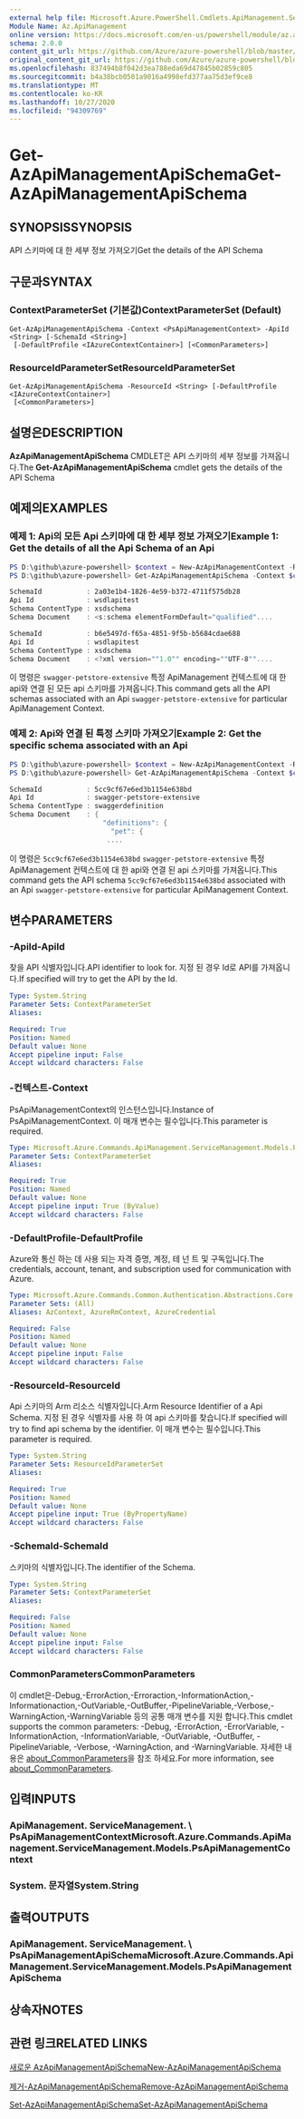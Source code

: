 ```yaml
---
external help file: Microsoft.Azure.PowerShell.Cmdlets.ApiManagement.ServiceManagement.dll-Help.xml
Module Name: Az.ApiManagement
online version: https://docs.microsoft.com/en-us/powershell/module/az.apimanagement/get-azapimanagementapischema
schema: 2.0.0
content_git_url: https://github.com/Azure/azure-powershell/blob/master/src/ApiManagement/ApiManagement/help/Get-AzApiManagementApiSchema.md
original_content_git_url: https://github.com/Azure/azure-powershell/blob/master/src/ApiManagement/ApiManagement/help/Get-AzApiManagementApiSchema.md
ms.openlocfilehash: 837494b8f042d3ea788eda69d47845b02859c805
ms.sourcegitcommit: b4a38bcb0501a9016a4998efd377aa75d3ef9ce8
ms.translationtype: MT
ms.contentlocale: ko-KR
ms.lasthandoff: 10/27/2020
ms.locfileid: "94309769"
---
```

# <span data-ttu-id="e007f-101">Get-AzApiManagementApiSchema</span><span class="sxs-lookup"><span data-stu-id="e007f-101">Get-AzApiManagementApiSchema</span></span>

## <span data-ttu-id="e007f-102">SYNOPSIS</span><span class="sxs-lookup"><span data-stu-id="e007f-102">SYNOPSIS</span></span>
<span data-ttu-id="e007f-103">API 스키마에 대 한 세부 정보 가져오기</span><span class="sxs-lookup"><span data-stu-id="e007f-103">Get the details of the API Schema</span></span>

## <span data-ttu-id="e007f-104">구문과</span><span class="sxs-lookup"><span data-stu-id="e007f-104">SYNTAX</span></span>

### <span data-ttu-id="e007f-105">ContextParameterSet (기본값)</span><span class="sxs-lookup"><span data-stu-id="e007f-105">ContextParameterSet (Default)</span></span>
```
Get-AzApiManagementApiSchema -Context <PsApiManagementContext> -ApiId <String> [-SchemaId <String>]
 [-DefaultProfile <IAzureContextContainer>] [<CommonParameters>]
```

### <span data-ttu-id="e007f-106">ResourceIdParameterSet</span><span class="sxs-lookup"><span data-stu-id="e007f-106">ResourceIdParameterSet</span></span>
```
Get-AzApiManagementApiSchema -ResourceId <String> [-DefaultProfile <IAzureContextContainer>]
 [<CommonParameters>]
```

## <span data-ttu-id="e007f-107">설명은</span><span class="sxs-lookup"><span data-stu-id="e007f-107">DESCRIPTION</span></span>
<span data-ttu-id="e007f-108">**AzApiManagementApiSchema** CMDLET은 API 스키마의 세부 정보를 가져옵니다.</span><span class="sxs-lookup"><span data-stu-id="e007f-108">The **Get-AzApiManagementApiSchema** cmdlet gets the details of the API Schema</span></span>

## <span data-ttu-id="e007f-109">예제의</span><span class="sxs-lookup"><span data-stu-id="e007f-109">EXAMPLES</span></span>

### <span data-ttu-id="e007f-110">예제 1: Api의 모든 Api 스키마에 대 한 세부 정보 가져오기</span><span class="sxs-lookup"><span data-stu-id="e007f-110">Example 1: Get the details of all the Api Schema of an Api</span></span>
```powershell
PS D:\github\azure-powershell> $context = New-AzApiManagementContext -ResourceId /subscriptions/subid/resourceGroups/resourceGroupName/providers/Microsoft.ApiManagement/service/sdktestapim4163
PS D:\github\azure-powershell> Get-AzApiManagementApiSchema -Context $context -ApiId wsdlapitest

SchemaId           : 2a03e1b4-1826-4e59-b372-4711f575db28
Api Id             : wsdlapitest
Schema ContentType : xsdschema
Schema Document    : <s:schema elementFormDefault="qualified"....

SchemaId           : b6e5497d-f65a-4851-9f5b-b5684cdae688
Api Id             : wsdlapitest
Schema ContentType : xsdschema
Schema Document    : <?xml version=""1.0"" encoding=""UTF-8""....
```

<span data-ttu-id="e007f-111">이 명령은 `swagger-petstore-extensive` 특정 ApiManagement 컨텍스트에 대 한 api와 연결 된 모든 api 스키마를 가져옵니다.</span><span class="sxs-lookup"><span data-stu-id="e007f-111">This command gets all the API schemas associated with an Api `swagger-petstore-extensive` for particular ApiManagement Context.</span></span>

### <span data-ttu-id="e007f-112">예제 2: Api와 연결 된 특정 스키마 가져오기</span><span class="sxs-lookup"><span data-stu-id="e007f-112">Example 2: Get the specific schema associated with an Api</span></span>
```powershell
PS D:\github\azure-powershell> $context = New-AzApiManagementContext -ResourceId /subscriptions/subid/resourceGroups/resourceGroupName/providers/Microsoft.ApiManagement/service/sdktestapim4163
PS D:\github\azure-powershell> Get-AzApiManagementApiSchema -Context $context -ApiId swagger-petstore-extensive -SchemaId 5cc9cf67e6ed3b1154e638bd

SchemaId           : 5cc9cf67e6ed3b1154e638bd
Api Id             : swagger-petstore-extensive
Schema ContentType : swaggerdefinition
Schema Document    : {
                       "definitions": {
                         "pet": {
                        ....
```

<span data-ttu-id="e007f-113">이 명령은 `5cc9cf67e6ed3b1154e638bd` `swagger-petstore-extensive` 특정 ApiManagement 컨텍스트에 대 한 api와 연결 된 api 스키마를 가져옵니다.</span><span class="sxs-lookup"><span data-stu-id="e007f-113">This command gets the API schema `5cc9cf67e6ed3b1154e638bd` associated with an Api `swagger-petstore-extensive` for particular ApiManagement Context.</span></span>

## <span data-ttu-id="e007f-114">변수</span><span class="sxs-lookup"><span data-stu-id="e007f-114">PARAMETERS</span></span>

### <span data-ttu-id="e007f-115">-ApiId</span><span class="sxs-lookup"><span data-stu-id="e007f-115">-ApiId</span></span>
<span data-ttu-id="e007f-116">찾을 API 식별자입니다.</span><span class="sxs-lookup"><span data-stu-id="e007f-116">API identifier to look for.</span></span>
<span data-ttu-id="e007f-117">지정 된 경우 Id로 API를 가져옵니다.</span><span class="sxs-lookup"><span data-stu-id="e007f-117">If specified will try to get the API by the Id.</span></span>

```yaml
Type: System.String
Parameter Sets: ContextParameterSet
Aliases:

Required: True
Position: Named
Default value: None
Accept pipeline input: False
Accept wildcard characters: False
```

### <span data-ttu-id="e007f-118">-컨텍스트</span><span class="sxs-lookup"><span data-stu-id="e007f-118">-Context</span></span>
<span data-ttu-id="e007f-119">PsApiManagementContext의 인스턴스입니다.</span><span class="sxs-lookup"><span data-stu-id="e007f-119">Instance of PsApiManagementContext.</span></span>
<span data-ttu-id="e007f-120">이 매개 변수는 필수입니다.</span><span class="sxs-lookup"><span data-stu-id="e007f-120">This parameter is required.</span></span>

```yaml
Type: Microsoft.Azure.Commands.ApiManagement.ServiceManagement.Models.PsApiManagementContext
Parameter Sets: ContextParameterSet
Aliases:

Required: True
Position: Named
Default value: None
Accept pipeline input: True (ByValue)
Accept wildcard characters: False
```

### <span data-ttu-id="e007f-121">-DefaultProfile</span><span class="sxs-lookup"><span data-stu-id="e007f-121">-DefaultProfile</span></span>
<span data-ttu-id="e007f-122">Azure와 통신 하는 데 사용 되는 자격 증명, 계정, 테 넌 트 및 구독입니다.</span><span class="sxs-lookup"><span data-stu-id="e007f-122">The credentials, account, tenant, and subscription used for communication with Azure.</span></span>

```yaml
Type: Microsoft.Azure.Commands.Common.Authentication.Abstractions.Core.IAzureContextContainer
Parameter Sets: (All)
Aliases: AzContext, AzureRmContext, AzureCredential

Required: False
Position: Named
Default value: None
Accept pipeline input: False
Accept wildcard characters: False
```

### <span data-ttu-id="e007f-123">-ResourceId</span><span class="sxs-lookup"><span data-stu-id="e007f-123">-ResourceId</span></span>
<span data-ttu-id="e007f-124">Api 스키마의 Arm 리소스 식별자입니다.</span><span class="sxs-lookup"><span data-stu-id="e007f-124">Arm Resource Identifier of a Api Schema.</span></span> <span data-ttu-id="e007f-125">지정 된 경우 식별자를 사용 하 여 api 스키마를 찾습니다.</span><span class="sxs-lookup"><span data-stu-id="e007f-125">If specified will try to find api schema by the identifier.</span></span> <span data-ttu-id="e007f-126">이 매개 변수는 필수입니다.</span><span class="sxs-lookup"><span data-stu-id="e007f-126">This parameter is required.</span></span>

```yaml
Type: System.String
Parameter Sets: ResourceIdParameterSet
Aliases:

Required: True
Position: Named
Default value: None
Accept pipeline input: True (ByPropertyName)
Accept wildcard characters: False
```

### <span data-ttu-id="e007f-127">-SchemaId</span><span class="sxs-lookup"><span data-stu-id="e007f-127">-SchemaId</span></span>
<span data-ttu-id="e007f-128">스키마의 식별자입니다.</span><span class="sxs-lookup"><span data-stu-id="e007f-128">The identifier of the Schema.</span></span>

```yaml
Type: System.String
Parameter Sets: ContextParameterSet
Aliases:

Required: False
Position: Named
Default value: None
Accept pipeline input: False
Accept wildcard characters: False
```

### <span data-ttu-id="e007f-129">CommonParameters</span><span class="sxs-lookup"><span data-stu-id="e007f-129">CommonParameters</span></span>
<span data-ttu-id="e007f-130">이 cmdlet은-Debug,-ErrorAction,-Erroraction,-InformationAction,-Informationaction,-OutVariable,-OutBuffer,-PipelineVariable,-Verbose,-WarningAction,-WarningVariable 등의 공통 매개 변수를 지원 합니다.</span><span class="sxs-lookup"><span data-stu-id="e007f-130">This cmdlet supports the common parameters: -Debug, -ErrorAction, -ErrorVariable, -InformationAction, -InformationVariable, -OutVariable, -OutBuffer, -PipelineVariable, -Verbose, -WarningAction, and -WarningVariable.</span></span> <span data-ttu-id="e007f-131">자세한 내용은 [about_CommonParameters](http://go.microsoft.com/fwlink/?LinkID=113216)을 참조 하세요.</span><span class="sxs-lookup"><span data-stu-id="e007f-131">For more information, see [about_CommonParameters](http://go.microsoft.com/fwlink/?LinkID=113216).</span></span>

## <span data-ttu-id="e007f-132">입력</span><span class="sxs-lookup"><span data-stu-id="e007f-132">INPUTS</span></span>

### <span data-ttu-id="e007f-133">ApiManagement. ServiceManagement. \ PsApiManagementContext</span><span class="sxs-lookup"><span data-stu-id="e007f-133">Microsoft.Azure.Commands.ApiManagement.ServiceManagement.Models.PsApiManagementContext</span></span>

### <span data-ttu-id="e007f-134">System. 문자열</span><span class="sxs-lookup"><span data-stu-id="e007f-134">System.String</span></span>

## <span data-ttu-id="e007f-135">출력</span><span class="sxs-lookup"><span data-stu-id="e007f-135">OUTPUTS</span></span>

### <span data-ttu-id="e007f-136">ApiManagement. ServiceManagement. \ PsApiManagementApiSchema</span><span class="sxs-lookup"><span data-stu-id="e007f-136">Microsoft.Azure.Commands.ApiManagement.ServiceManagement.Models.PsApiManagementApiSchema</span></span>

## <span data-ttu-id="e007f-137">상속자</span><span class="sxs-lookup"><span data-stu-id="e007f-137">NOTES</span></span>

## <span data-ttu-id="e007f-138">관련 링크</span><span class="sxs-lookup"><span data-stu-id="e007f-138">RELATED LINKS</span></span>

[<span data-ttu-id="e007f-139">새로운 AzApiManagementApiSchema</span><span class="sxs-lookup"><span data-stu-id="e007f-139">New-AzApiManagementApiSchema</span></span>](./New-AzApiManagementApiSchema.md)

[<span data-ttu-id="e007f-140">제거-AzApiManagementApiSchema</span><span class="sxs-lookup"><span data-stu-id="e007f-140">Remove-AzApiManagementApiSchema</span></span>](./Remove-AzApiManagementApiSchema.md)

[<span data-ttu-id="e007f-141">Set-AzApiManagementApiSchema</span><span class="sxs-lookup"><span data-stu-id="e007f-141">Set-AzApiManagementApiSchema</span></span>](./Set-AzApiManagementApiSchema.md)